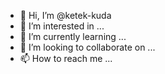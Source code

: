 - 👋 Hi, I’m @ketek-kuda
- 👀 I’m interested in ...
- 🌱 I’m currently learning ...
- 💞️ I’m looking to collaborate on ...
- 📫 How to reach me ...

<!---
ketek-kuda/ketek-kuda is a ✨ special ✨ repository because its `README.md` (this file) appears on your GitHub profile.
You can click the Preview link to take a look at your changes.
--->
